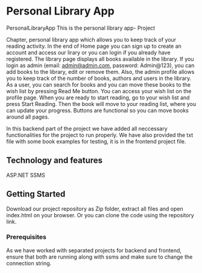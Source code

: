 # Personal Library App
PersonalLibraryApp
This is the personal library app-  Project

Chapter, personal library app which allows you to keep track of your reading activity.
In the end of Home page you can sign up to create an account and access our lirary or you can login if you already have registered.
The library page displays all books available in the library.
If you login as admin (email: admin@admin.com, password: Admin@123), you can add books to the library, edit or remove them.
Also, the admin profile allows you to keep track of the number of books, authors and users in the library.
As a user, you can search for books and you can move these books to the wish list by pressing Read Me button. 
You can access your wish list on the profile page. When you are ready to start reading, go
to your wish list and press Start Reading. Then the book will move to your reading 
list, where you can update your progress.
Buttons are functional so you can move books around all pages.

In this backend part of the project we have added all neccessary functionalities for the project to run properly.
We have also provided the txt file with some book examples for testing, it is in the frontend project file.

## Technology and features
ASP.NET
SSMS

## Getting Started
Download our project repository as Zip folder, extract all files and open index.html on your browser.
Or you can clone the code using the repository link.

### Prerequisites
As we have worked with separated projects for backend and frontend, ensure that both are running along with ssms and make sure to change the connection string.


